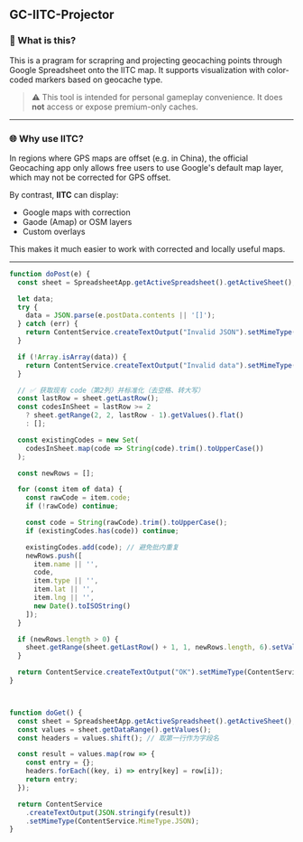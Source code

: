 ## GC-IITC-Projector

### 📍 What is this?

This is a pragram for scrapring and projecting geocaching points through Google Spreadsheet onto the IITC map. It supports visualization with color-coded markers based on geocache type.

> ⚠️ This tool is intended for personal gameplay convenience. It does **not** access or expose premium-only caches.

---

### 🌐 Why use IITC?

In regions where GPS maps are offset (e.g. in China), the official Geocaching app only allows free users to use Google's default map layer, which may not be corrected for GPS offset.

By contrast, **IITC** can display:

* Google maps with correction
* Gaode (Amap) or OSM layers
* Custom overlays

This makes it much easier to work with corrected and locally useful maps.

---

```javascript
function doPost(e) {
  const sheet = SpreadsheetApp.getActiveSpreadsheet().getActiveSheet();

  let data;
  try {
    data = JSON.parse(e.postData.contents || '[]');
  } catch (err) {
    return ContentService.createTextOutput("Invalid JSON").setMimeType(ContentService.MimeType.TEXT);
  }

  if (!Array.isArray(data)) {
    return ContentService.createTextOutput("Invalid data").setMimeType(ContentService.MimeType.TEXT);
  }

  // ✅ 获取现有 code（第2列）并标准化（去空格、转大写）
  const lastRow = sheet.getLastRow();
  const codesInSheet = lastRow >= 2
    ? sheet.getRange(2, 2, lastRow - 1).getValues().flat()
    : [];

  const existingCodes = new Set(
    codesInSheet.map(code => String(code).trim().toUpperCase())
  );

  const newRows = [];

  for (const item of data) {
    const rawCode = item.code;
    if (!rawCode) continue;

    const code = String(rawCode).trim().toUpperCase();
    if (existingCodes.has(code)) continue;

    existingCodes.add(code); // 避免批内重复
    newRows.push([
      item.name || '',
      code,
      item.type || '',
      item.lat || '',
      item.lng || '',
      new Date().toISOString()
    ]);
  }

  if (newRows.length > 0) {
    sheet.getRange(sheet.getLastRow() + 1, 1, newRows.length, 6).setValues(newRows);
  }

  return ContentService.createTextOutput("OK").setMimeType(ContentService.MimeType.TEXT);
}



function doGet() {
  const sheet = SpreadsheetApp.getActiveSpreadsheet().getActiveSheet();
  const values = sheet.getDataRange().getValues();
  const headers = values.shift(); // 取第一行作为字段名

  const result = values.map(row => {
    const entry = {};
    headers.forEach((key, i) => entry[key] = row[i]);
    return entry;
  });

  return ContentService
    .createTextOutput(JSON.stringify(result))
    .setMimeType(ContentService.MimeType.JSON);
}
```
